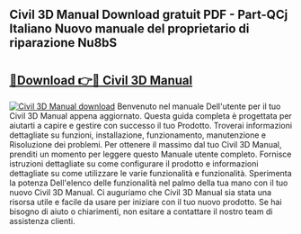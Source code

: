 ## Civil 3D Manual Download gratuit PDF - Part-QCj Italiano Nuovo manuale del proprietario di riparazione Nu8bS

# <h2><a href="http://dfb4mow.blite.top/?on=Civil+3D+Manual">🔗Download 👉🔴 Civil 3D Manual</a></h2>

[![Civil 3D Manual download](https://i.imgur.com/lujVjoI.png)](http://dfb4mow.blite.top/?on=Civil+3D+Manual)
Benvenuto nel manuale Dell'utente per il tuo Civil 3D Manual appena aggiornato. Questa guida completa è progettata per aiutarti a capire e gestire con successo il tuo Prodotto. Troverai informazioni dettagliate su funzioni, installazione, funzionamento, manutenzione e Risoluzione dei problemi. Per ottenere il massimo dal tuo Civil 3D Manual, prenditi un momento per leggere questo Manuale utente completo. Fornisce istruzioni dettagliate su come configurare il prodotto e informazioni dettagliate su come utilizzare le varie funzionalità e funzionalità. Sperimenta la potenza Dell'elenco delle funzionalità nel palmo della tua mano con il tuo nuovo Civil 3D Manual. Ci auguriamo che Civil 3D Manual sia stata una risorsa utile e facile da usare per iniziare con il tuo nuovo prodotto. Se hai bisogno di aiuto o chiarimenti, non esitare a contattare il nostro team di assistenza clienti.
